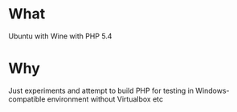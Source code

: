 What
====

Ubuntu with Wine with PHP 5.4

Why
===

Just experiments and attempt to build PHP for testing in Windows-compatible environment without Virtualbox etc
